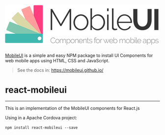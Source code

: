 ![MobileUI](https://github.com/MobileUI/mobileui/blob/master/logo_m.png)
======

[MobileUI](https://mobileui.github.io) is a simple and easy NPM package to install UI Components for web mobile apps using HTML, CSS and JavaScript.

> See the docs in: https://mobileui.github.io/

# react-mobileui
----------

This is an implementation of the MobileUI components for React.js

Using in a Apache Cordova project:

`npm install react-mobileui --save`
